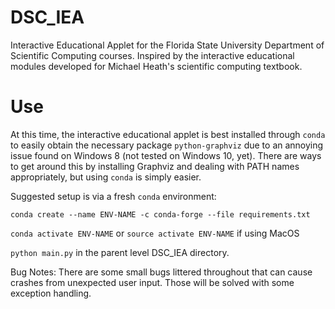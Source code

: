 # DSC_IEA
Interactive Educational Applet for the Florida State University Department of Scientific Computing courses. Inspired by the interactive educational modules developed for Michael Heath's scientific computing textbook.

# Use
At this time, the interactive educational applet is best installed through `conda` to easily obtain the necessary package `python-graphviz` due to an annoying issue found on Windows 8 (not tested on Windows 10, yet). There are ways to get around this by installing Graphviz and dealing with PATH names appropriately, but using `conda` is simply easier.

Suggested setup is via a fresh `conda` environment:

`conda create --name ENV-NAME -c conda-forge --file requirements.txt`

`conda activate ENV-NAME` or `source activate ENV-NAME` if using MacOS

`python main.py` in the parent level DSC_IEA directory.
    
Bug Notes: There are some small bugs littered throughout that can cause crashes from unexpected user input. Those will be solved with some exception handling.

